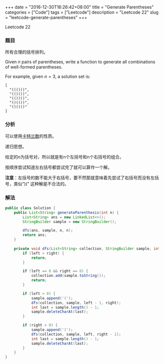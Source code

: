 +++
date = "2016-12-30T16:26:42+08:00"
title = "Generate Parentheses"
categories = ["Code"]
tags = ["Leetcode"]
description = "Leetcode 22"
slug = "leetcode-generate-parentheses"
+++


Leetcode 22

### 题目

所有合理的括号排列。

Given $n$ pairs of parentheses, write a function to generate all combinations of well-formed parentheses.

For example, given $n = 3$, a solution set is:

```
[
  "((()))",
  "(()())",
  "(())()",
  "()(())",
  "()()()"
]
```

### 分析

可以使用[卡特兰数](/2016/12/30/math-catalan-number/)的性质。

递归思想。

给定的n为括号对，所以就是有n个左括号和n个右括号的组合。

按顺序尝试知道左右括号都尝试完了就可以算作一个解。

__注意__：左括号的数不能大于右括号，要不然那就意味着先尝试了右括号而没有左括号，类似“)(” 这种解是不合法的。

### 解法

```java
public class Solution {
    public List<String> generateParenthesis(int n) {
        List<String> ans = new LinkedList<>();
        StringBuilder sample = new StringBuilder();

        dfs(ans, sample, n, n);
        return ans;
    }
    
    private void dfs(List<String> collection, StringBuilder sample, int left, int right) {
        if (left > right) {
            return;
        }

        if (left == 0 && right == 0) {
            collection.add(sample.toString());
            return;
        }

        if (left > 0) {
            sample.append('(');
            dfs(collection, sample, left - 1, right);
            int last = sample.length() - 1;
            sample.deleteCharAt(last);
        }

        if (right > 0) {
            sample.append(')');
            dfs(collection, sample, left, right - 1);
            int last = sample.length() - 1;
            sample.deleteCharAt(last);
        }
    }
}
```